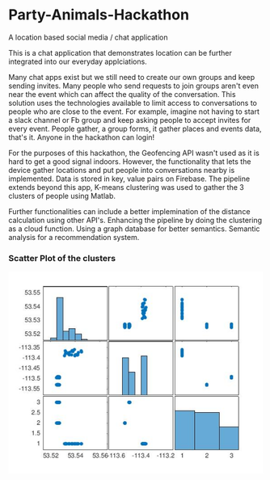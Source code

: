 # Party-Animals-Hackathon
A location based social media / chat application

This is a chat application that demonstrates location can be further integrated into our everyday applciations.

Many chat apps exist but we still need to create our own groups and keep sending invites. Many people who send requests to join groups aren't even near the event which can affect the quality of the conversation. This solution uses the technologies available to limit access to conversations to people who are close to the event. For example, imagine not having to start a slack channel or Fb group and keep asking people to accept invites for every event. People gather, a group forms, it gather places and events data, that's it. Anyone in the hackathon can login!

For the purposes of this hackathon, the Geofencing API wasn't used as it is hard to get a good signal indoors. However, the functionality that lets the device gather locations and put people into conversations nearby is implemented. Data is stored in key, value pairs on Firebase. The pipeline extends beyond this app, K-means clustering was used to gather the 3 clusters of people using Matlab.

Further functionalities can include a better implemination of the distance calculation using other API's. Enhancing the pipeline by doing the clustering as a cloud function. Using a graph database for better semantics. Semantic analysis for a recommendation system.

### Scatter Plot of the clusters
![](scatterplot_party.jpg)
